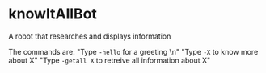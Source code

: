 # knowItAllBot
A robot that researches and displays information

The commands are:
"Type `-hello` for a greeting \n"
"Type `-X` to know more about X"
"Type `-getall X` to retreive all information about X"
